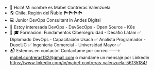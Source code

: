 - 👋 Hola! Mi nombre es Mabel Contreras Valenzuela
- 🌎 Chile, Región del Ñuble 🏞️🏞️🏞️🏞️
- 💻 Junior DevOps Consultant in Andes Digital
- 👀 Estoy interesada DevOps - DevSecOps - Open Source - K8s
- 🌱 🎓 Formacion:
  Fundamentos Cibersegruidad - Desafío Latam ✅
  Diplomado DevOps - Capacitación Usach ✅
  Analista Programador -  DuocUC ✅
  Ingeniería Comercial - Universidad Mayor ✅
- 📬 Estemos en contacto! Contactame por correo ---> mabel.contreras182@gmail.com o mandame un mensaje por Linkedin https://www.linkedin.com/in/mabel-contreras-valenzuela-56135184/


